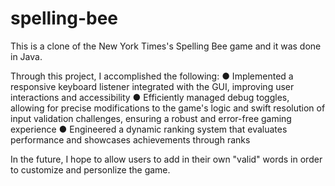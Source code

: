 # spelling-bee

This is a clone of the New York Times's Spelling Bee game and it was done in Java.

Through this project, I accomplished the following:
● Implemented a responsive keyboard listener integrated with the GUI, improving user interactions and accessibility
● Efficiently managed debug toggles, allowing for precise modifications to the game's logic and swift resolution of
input validation challenges, ensuring a robust and error-free gaming experience
● Engineered a dynamic ranking system that evaluates performance and showcases achievements through ranks

In the future, I hope to allow users to add in their own "valid" words in order to customize and personlize the game.
